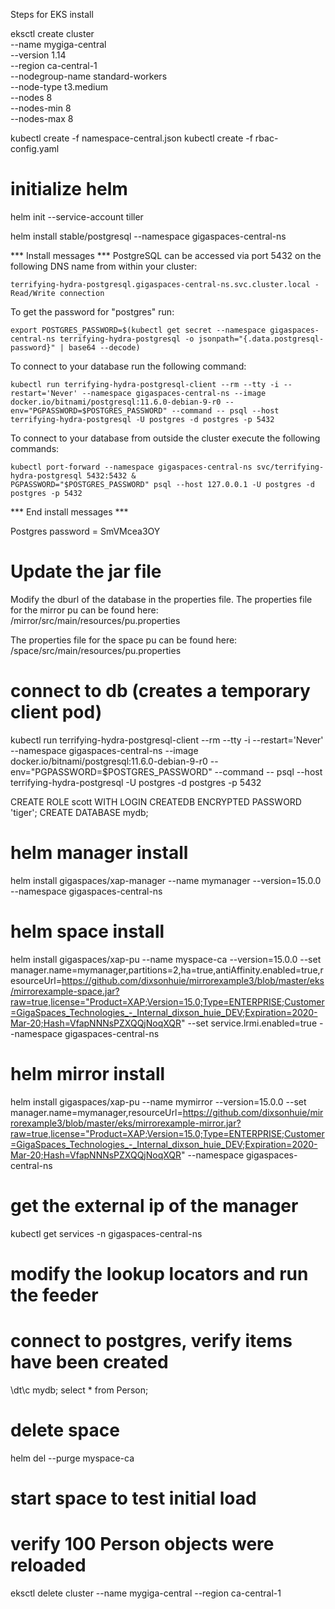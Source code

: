 Steps for EKS install


eksctl create cluster \
--name mygiga-central \
--version 1.14 \
--region ca-central-1 \
--nodegroup-name standard-workers \
--node-type t3.medium \
--nodes 8 \
--nodes-min 8 \
--nodes-max 8


kubectl create -f namespace-central.json
kubectl create -f rbac-config.yaml
# initialize helm
helm init --service-account tiller

helm install stable/postgresql --namespace gigaspaces-central-ns

*** Install messages ***
PostgreSQL can be accessed via port 5432 on the following DNS name from within your cluster:

    terrifying-hydra-postgresql.gigaspaces-central-ns.svc.cluster.local - Read/Write connection

To get the password for "postgres" run:

    export POSTGRES_PASSWORD=$(kubectl get secret --namespace gigaspaces-central-ns terrifying-hydra-postgresql -o jsonpath="{.data.postgresql-password}" | base64 --decode)

To connect to your database run the following command:

    kubectl run terrifying-hydra-postgresql-client --rm --tty -i --restart='Never' --namespace gigaspaces-central-ns --image docker.io/bitnami/postgresql:11.6.0-debian-9-r0 --env="PGPASSWORD=$POSTGRES_PASSWORD" --command -- psql --host terrifying-hydra-postgresql -U postgres -d postgres -p 5432



To connect to your database from outside the cluster execute the following commands:

    kubectl port-forward --namespace gigaspaces-central-ns svc/terrifying-hydra-postgresql 5432:5432 &
    PGPASSWORD="$POSTGRES_PASSWORD" psql --host 127.0.0.1 -U postgres -d postgres -p 5432

*** End install messages ***

Postgres password = SmVMcea3OY

# Update the jar file
Modify the dburl of the database in the properties file. The properties file for the mirror pu can be found here: <git proj dir>/mirror/src/main/resources/pu.properties

The properties file for the space pu can be found here:
<git proj dir>/space/src/main/resources/pu.properties

# connect to db (creates a temporary client pod)
kubectl run terrifying-hydra-postgresql-client --rm --tty -i --restart='Never' --namespace gigaspaces-central-ns --image docker.io/bitnami/postgresql:11.6.0-debian-9-r0 --env="PGPASSWORD=$POSTGRES_PASSWORD" --command -- psql --host terrifying-hydra-postgresql -U postgres -d postgres -p 5432

CREATE ROLE scott WITH LOGIN CREATEDB ENCRYPTED PASSWORD 'tiger';
CREATE DATABASE mydb;

# helm manager install
helm install gigaspaces/xap-manager --name mymanager --version=15.0.0 --namespace gigaspaces-central-ns

# helm space install
helm install gigaspaces/xap-pu --name myspace-ca --version=15.0.0 --set manager.name=mymanager,partitions=2,ha=true,antiAffinity.enabled=true,resourceUrl=https://github.com/dixsonhuie/mirrorexample3/blob/master/eks/mirrorexample-space.jar?raw=true,license="Product=XAP;Version=15.0;Type=ENTERPRISE;Customer=GigaSpaces_Technologies_-_Internal_dixson_huie_DEV;Expiration=2020-Mar-20;Hash=VfapNNNsPZXQQjNoqXQR" --set service.lrmi.enabled=true --namespace gigaspaces-central-ns

# helm mirror install
helm install gigaspaces/xap-pu --name mymirror --version=15.0.0 --set manager.name=mymanager,resourceUrl=https://github.com/dixsonhuie/mirrorexample3/blob/master/eks/mirrorexample-mirror.jar?raw=true,license="Product=XAP;Version=15.0;Type=ENTERPRISE;Customer=GigaSpaces_Technologies_-_Internal_dixson_huie_DEV;Expiration=2020-Mar-20;Hash=VfapNNNsPZXQQjNoqXQR" --namespace gigaspaces-central-ns

# get the external ip of the manager
kubectl get services -n gigaspaces-central-ns

# modify the lookup locators and run the feeder

# connect to postgres, verify items have been created
\dt\c mydb;
select * from Person;

# delete space 
helm del --purge myspace-ca

# start space to test initial load

# verify 100 Person objects were reloaded


eksctl delete cluster --name  mygiga-central --region ca-central-1
